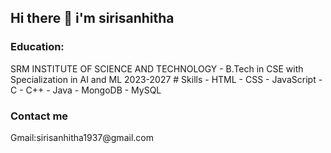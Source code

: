 ## Hi there 👋 i'm sirisanhitha
<h3 align="left">Education:</h3>
SRM INSTITUTE OF SCIENCE AND TECHNOLOGY - B.Tech in CSE with Specialization in AI and ML 2023-2027
# Skills 
- HTML
- CSS
- JavaScript
- C
- C++
- Java
- MongoDB
- MySQL
<h3 align="left">Contact me</h3>
Gmail:sirisanhitha1937@gmail.com
<!--
**sirisanhitha/sirisanhitha** is a ✨ _special_ ✨ repository because its `README.md` (this file) appears on your GitHub profile.

Here are some ideas to get you started:

- 🔭 I’m currently working on ...
- 🌱 I’m currently learning ...
- 👯 I’m looking to collaborate on ...
- 🤔 I’m looking for help with ...
- 💬 Ask me about ...
- 📫 How to reach me: ...
- 😄 Pronouns: ...
- ⚡ Fun fact: ...
-->
